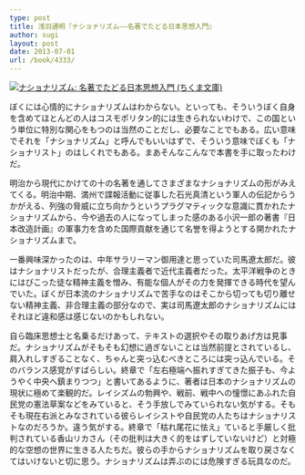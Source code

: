 ```yaml
---
type: post
title: 浅羽通明『ナショナリズム——名著でたどる日本思想入門』
author: sugi
layout: post
date: 2013-07-01
url: /book/4333/
---
```

<a href="http://www.amazon.co.jp/exec/obidos/ASIN/4480430512/chezsugi-22/ref=nosim/" onclick="_gaq.push(['_trackEvent', 'outbound-article', 'http://www.amazon.co.jp/exec/obidos/ASIN/4480430512/chezsugi-22/ref=nosim/', '']);" name="amazletlink" target="_blank"><img src="http://i2.wp.com/ecx.images-amazon.com/images/I/41XybBeGfNL._SL160_.jpg?w=660" alt="ナショナリズム: 名著でたどる日本思想入門 (ちくま文庫)" class="alignleft"  data-recalc-dims="1" /></a>

ぼくには心情的にナショナリズムはわからない。といっても、そういうぼく自身を含めてほとんどの人はコスモポリタン的には生きられないわけで、この国という単位に特別な関心をもつのは当然のことだし、必要なことでもある。広い意味でそれを「ナショナリズム」と呼んでもいいはずで、そういう意味でぼくも「ナショナリスト」のはしくれでもある。まあそんなこんなで本書を手に取ったわけだ。

明治から現代にかけての十の名著を通してさまざまなナショナリズムの形がみえてくる。明治中期、満州で諜報活動に従事した石光真清という軍人の伝記からうかがえる、列強の脅威に立ち向かうというプラグマティックな意識に貫かれたナショナリズムから、今や過去の人になってしまった感のある小沢一郎の著書『日本改造計画』の軍事力を含めた国際貢献を通じて名誉を得ようとする開かれたナショナリズムまで。

一番興味深かったのは、中年サラリーマン御用達と思っていた司馬遼太郎だ。彼はナショナリストだったが、合理主義者で近代主義者だった。太平洋戦争のときにはびこった徒な精神主義を憎み、有能な個人がその力を発揮できる時代を望んでいた。ぼくが日本流のナショナリズムで苦手なのはそこから切っても切り離せない精神主義、非合理主義の部分なので、実は司馬遼太郎のナショナリズムにはそれほど違和感は感じないのかもしれない。

自ら臨床思想士と名乗るだけあって、テキストの選択やその取りあげ方は見事だ。ナショナリズムがそもそも幻想に過ぎないことは当然前提とされているし、肩入れしすぎることなく、ちゃんと突っ込むべきところには突っ込んでいる。そのバランス感覚がすばらしい。終章で「左右極端へ振れすぎてきた振子も、今ようやく中央へ鎮まりつつ」と書いてあるように、著者は日本のナショナリズムの現状に極めて楽観的だ。レイシズムの勃興や、戦前、戦中への憧憬にあふれた自民党の憲法草案などをみていると、そう手放しでみていられない気がする。そもそも現在右派とみなされている彼らレイシストや自民党の人たちはナショナリストなのだろうか。違う気がする。終章で「枯れ尾花に怯え」ていると手厳しく批判されている香山リカさん（その批判は大きく的をはずしていないけど）と対極的な空想の世界に生きる人たちだ。彼らの手からナショナリズムを取り戻さなくてはいけないと切に思う。ナショナリズムは弄ぶのには危険すぎる玩具なのだ。